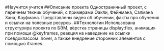 #Научится учится
##Описание проекта
Одностраничный проект, с перечнем техник обучений, с примерами Оакли, Фейнмана, Салмана Хана, Кауфмана. Представлены видео об обучении, факты про обучения и ссылки на полезные ресурсы.
##Технологии
Использована структурира проекта по БЭМ, вёрстка страницы display:flex, анимация при помощи @keyframes, реакция на наведение на ссылки псевдоклассом :hover, а также внедрение сторонних элементов с помощью iframes.
